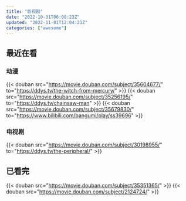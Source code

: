 ```yaml
---
title: "影视剧"
date: "2022-10-31T06:08:23Z"
updated: "2022-11-01T12:04:21Z"
categories: ["awesome"]
---
```

## 最近在看

### 动漫

{{< douban src="https://movie.douban.com/subject/35604677/" to="https://ddys.tv/the-witch-from-mercury/" >}}
{{< douban src="https://movie.douban.com/subject/35256195/" to="https://ddys.tv/chainsaw-man" >}}
{{< douban src="https://movie.douban.com/subject/35679830/" to="https://www.bilibili.com/bangumi/play/ss39696" >}}

### 电视剧

{{< douban src="https://movie.douban.com/subject/30198955/" to="https://ddys.tv/the-peripheral/" >}}

## 已看完

{{< douban src="https://movie.douban.com/subject/35351365/" >}}
{{< douban src="https://movie.douban.com/subject/2124724/" >}}